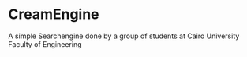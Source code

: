 # CreamEngine
A simple Searchengine done by a group of students at Cairo University Faculty of Engineering  
